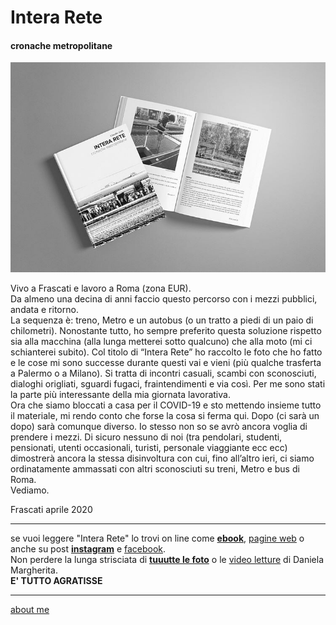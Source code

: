 # Intera Rete  
#### cronache metropolitane   


![](/IR-facsimile-libro.jpg "Intera Rete - bozza")

Vivo a Frascati e lavoro a Roma (zona EUR).  
Da almeno una decina di anni faccio questo percorso con i mezzi pubblici, andata e ritorno.   
La sequenza è: treno, Metro e un autobus (o un tratto a piedi di un paio di chilometri). Nonostante tutto, ho sempre preferito questa soluzione rispetto sia alla macchina (alla lunga metterei sotto qualcuno) che alla moto (mi ci schianterei subito). Col titolo di “Intera Rete” ho raccolto le foto che ho fatto e le cose mi sono successe durante questi vai e vieni (più qualche trasferta a Palermo o a Milano). Si tratta di incontri casuali, scambi con sconosciuti, dialoghi origliati, sguardi fugaci, fraintendimenti e via così. Per me sono stati la parte più interessante della mia giornata lavorativa.  
Ora che siamo bloccati a casa per il COVID-19 e sto mettendo insieme tutto il materiale, mi rendo conto che forse la cosa si ferma qui. Dopo (ci sarà un dopo) sarà comunque diverso. Io stesso non so se avrò ancora voglia di prendere i mezzi. Di sicuro nessuno di noi (tra pendolari, studenti, pensionati, utenti occasionali, turisti, personale viaggiante ecc ecc) dimostrerà ancora la stessa disinvoltura con cui, fino all’altro ieri, ci siamo ordinatamente ammassati con altri sconosciuti su treni, Metro e bus di Roma.  
Vediamo.  

Frascati aprile 2020  
  
---    
se vuoi leggere "Intera Rete" lo trovi on line come [**ebook**](https://docs.google.com/document/d/1PV7WbbdWiHOb4LGqKyP_v74guc3X_x8mVvlGyGiRBqY/edit?usp=sharing), [pagine web](https://docs.google.com/document/d/e/2PACX-1vQRwiANaom26EhtbYZtutYeL-2fAjymjrPLMVab8JFhXCJS-6tZhbRlzBT5uN64oruOdjbD5KI3Oofl/pub) o anche su post  [**instagram**](https://www.instagram.com/InteraRete/) e [facebook](https://www.facebook.com/InteraReteFB).   
Non perdere la lunga strisciata di [**tuuutte le foto**](https://photos.app.goo.gl/px1VuYtnZLgSsTGAA) o le [video letture](https://www.youtube.com/channel/UC8B2bq3VdPtSeLzryWwNAlQ) di Daniela Margherita.   
**E' TUTTO AGRATISSE**  

---    
[about me](https://about.me/cacioman)  
